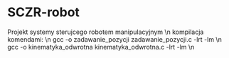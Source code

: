 # SCZR-robot
Projekt systemy sterujcego robotem manipulacyjnym \n
kompilacja komendami: \n
gcc -o zadawanie_pozycji zadawanie_pozycji.c -lrt -lm \n
gcc -o kinematyka_odwrotna kinematyka_odwrotna.c -lrt -lm \n

